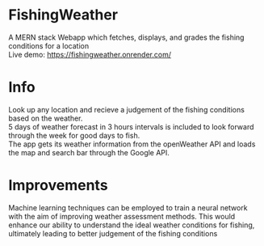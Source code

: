 # FishingWeather
A MERN stack Webapp which fetches, displays, and grades the fishing conditions for a location\
Live demo: https://fishingweather.onrender.com/

# Info
Look up any location and recieve a judgement of the fishing conditions based on the weather.\
5 days of weather forecast in 3 hours intervals is included to look forward through the week for good days to fish.\
The app gets its weather information from the openWeather API and loads the map and search bar through the Google API.

# Improvements
Machine learning techniques can be employed to train a neural network with the aim of improving weather assessment methods. This would enhance our ability to understand the ideal weather conditions for fishing, ultimately leading to better judgement of the fishing conditions
